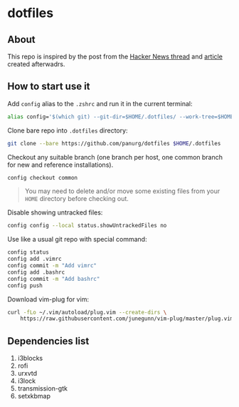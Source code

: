 # dotfiles
## About
This repo is inspired by the post from the [Hacker News
thread](https://news.ycombinator.com/item?id=11070797) and
[article](https://developer.atlassian.com/blog/2016/02/best-way-to-store-dotfiles-git-bare-repo/)
created afterwadrs.

## How to start use it
Add `config` alias to the `.zshrc` and run it in the current terminal:
```bash
alias config='$(which git) --git-dir=$HOME/.dotfiles/ --work-tree=$HOME'
```
Clone bare repo into `.dotfiles` directory:
```bash
git clone --bare https://github.com/panurg/dotfiles $HOME/.dotfiles
```
Checkout any suitable branch (one branch per host, one common branch for new and
reference installations).
```bash
config checkout common
```
>You may need to delete and/or move some existing files from your `HOME`
>directory before checking out.

Disable showing untracked files:
```bash
config config --local status.showUntrackedFiles no
```
Use like a usual git repo with special command:
```bash
config status
config add .vimrc
config commit -m "Add vimrc"
config add .bashrc
config commit -m "Add bashrc"
config push
```
Download vim-plug for vim:
```bash
curl -fLo ~/.vim/autoload/plug.vim --create-dirs \
    https://raw.githubusercontent.com/junegunn/vim-plug/master/plug.vim
```

## Dependencies list
1. i3blocks
1. rofi
1. urxvtd
1. i3lock
1. transmission-gtk
1. setxkbmap
